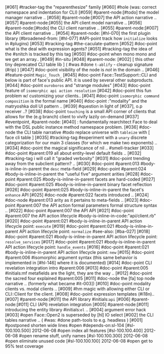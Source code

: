 [#061]       #tracker-tag the "reparenthesize" family
[#060] #hole (was: correct namespace and indentation for CLI)
[#059]       #parent-node:[#todo] the model manager narrative ..
[#058]       #parent-node:[#007] the API action narrative ..
[#057]       #parent-node:[#055] the API client model narrative ..
[#056]       #parent-node:[#todo] the CLI client narrative ..
[#055]       #parent-node:[#007] the API client narrative ..
[#054]       #parent-node: [#hl-070] the first plugin library (#broadened-from:
               [#hl-077] #API-point track how `initialize` looks in #plugins)
[#053]       #tracking-tag #the-caculate-pattern
[#052]       #doc-point what is the deal with expression agents?
[#051]       #tracking-tag the idea of the #snitch is tracked by this tag
[#050]       #doc-point when mono mono and we get an array..
[#049]       #in-situ
[#048]       #parent-node: [#002]  [ this other tiny deprecated CLI table lib ]
             ( #was #done `t-ablify` - cleanup signature (#rip) )
[#047]       #doc-point visibility of the node is *not* in the domain ..
[#046]       #feature-point `Magic_Touch_`
[#045]       #doc-point Face::TestSupport::CLI and below is part of face's
             public API. it is used by several other subproducts.
[#044]       #doc-point `ouroboros` and "strange modules"
[#043]       #doc-point feature of `isomorphic api action resolution`
[#042]       #doc-point this fun problem w/ customizing your clients..
[#041]       #doc-point `isomorphic command composition` is the formal name
[#040]       #doc-point :"modality" and the matryoshka doll UI pattern ..
[#039]       #question in light of [#037], o.p receiver ..?
[#038]       #doc-point `touching` is a small API corner of clients that
               allows for the (e.g branch) client to vivify lazily on-demand
[#037]       #eventpoint, #parent-node: [#040] : fundamentally rearchitect Face
               to deal with the DSL public instance method namespace problem.
[#036]       #doc-node the CLI table narrative
       #todo replace universe with `tableize` with [ face cli table ]
[#035]       #tracking-tag #experiment with a `unary` discrete categorization
               for our main 3 classes (for which we make two exponents) ..
[#034]       #doc-point the magical significance of nil ..
               #smell-tracker
[#033]       #doc-point #parent:019
               all about entity-level default fields ..
[#032]       #tracking-tag i will call it "graded verbosity"
[#031]       #doc-point trending away from the subclient pattern? ..
[#030]       #doc-point #parent:013 #body-is-inline-in-parent
               the `desc` meta-field
[#029]       #doc-point #parent:024 #body-is-inline-in-parent
               the "useful five" argument arities
[#028]       #doc-point #parent:025 #body-is-inline-in-parent
               facets are hard-coded
[#027]       #doc-point #parent:025 #body-is-inline-in-parent
               binary facet reflection
[#026]       #doc-point #parent:025 #body-is-inline-in-parent
               the facet's `enhance` API
[#025]       #doc-node #parent:022 facets introduced ..
[#024]       #doc-node #parent:013 arity as it pertains to meta-fields ..
[#023]       #doc-point #parent:007
               the API action formal parameters formal structure syntax ..
[#022]       #doc-point #parent:007 the API API
[#021]       #doc-point #parent:007 the API action lifecycle
               #body-is-inline-in-code:"api/client.rb"
[#020]       #doc-point #parent:021 #body-is-inline-in-parent
               API action lifecycle point: `execute`
[#019]       #doc-point #parent:021 #body-is-inline-in-parent
               API action lifecycle point: `normalize`
             #see-also: [#ba-027]
[#018]       #doc-point #parent:021 #body-is-inline-in-parent
               API action lifecycle point: `resolve_services`
[#017]       #doc-point #parent:021 #body-is-inline-in-parent
               API action lifecycle point: `handle_events`
[#016]       #doc-point #parent:021 #body-is-inline-in-parent
               API action lifecycle point: `new`
[#015]       #doc-point #parent:006 #isomorphic argument syntax (this same
               behavior is implemented in [#hl-146] where it is documented)
[#014]       #doc-point CLI revelation integration intro #parent:006
[#013]       #doc-point #parent:005 #initials:mf
               metafields are the light, they are the way ..
[#012]       #doc-point the sacred four explained #parent:005
[#011]       #doc-node the [fa] top node narrative ..
               (formerly what became #it-003])
[#010]       #doc-point modality clients vs. modal clients ..
[#009] #hm   magic with allowing either CLI or CLI::Client for the client.
[#008]       #doc-point expression templates (#i18n)..
[#007]       #parent-node:[#011] the API library #initials:`api`
[#006]       #parent-node:[#011] CLI (API) revelation integration
[#005]       #parent-node:[#011] introducing the entity library #initials:`el` ..
[#004]       argument error hack
[#003] #open Face::Open2 is superseded by [hl] IO select
[#002]       the CLI tables narrative ..
             ( #was: #done path-tools to e.g. headless )
[#001]       #postponed shorten wide lines #open #depends-on:sl-104
[#sl-100.100.500] 2012-06-08 #open index all features
[#sl-100.100.400] 2012-06-08 #open rename stuff, unify names
[#sl-100.100.300] 2012-06-08 #open eliminate unused code
[#sl-100.100.100] 2012-06-08 #open get to 95% test coverage
